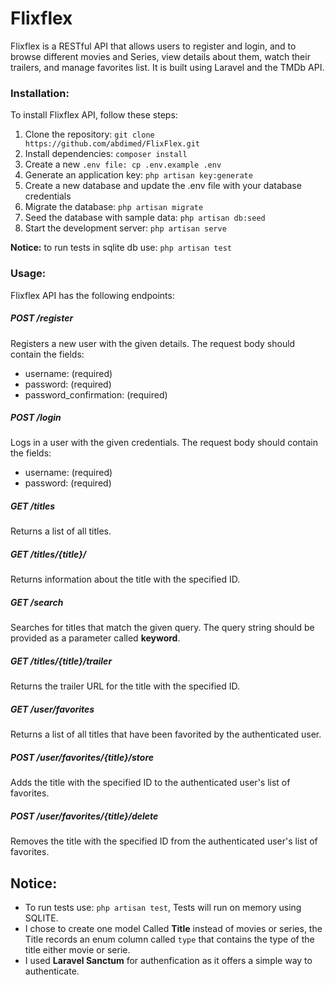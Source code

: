 # Flixflex
Flixflex is a RESTful API that allows users to register and login, and to browse different movies and Series, view details about them, watch their trailers, and manage favorites list. It is built using Laravel and the TMDb API.

### Installation:
To install Flixflex API, follow these steps:

1. Clone the repository: ``git clone https://github.com/abdimed/FlixFlex.git``
2. Install dependencies: ``composer install``
3. Create a new ``.env file: cp .env.example .env``
4. Generate an application key: ``php artisan key:generate``
5. Create a new database and update the .env file with your database credentials
6. Migrate the database: ``php artisan migrate``
7. Seed the database with sample data: ``php artisan db:seed``
8. Start the development server: ``php artisan serve``

  **Notice:** to run tests in sqlite db use: `php artisan test`  

### Usage:
Flixflex API has the following endpoints:

#####   POST /register
Registers a new user with the given details. The request body should contain the fields:

- username: (required)
- password: (required)
- password_confirmation: (required)

##### POST /login
Logs in a user with the given credentials. The request body should contain the  fields:
- username: (required)
- password: (required)

##### GET /titles
Returns a list of all titles.

##### GET /titles/{title}/
Returns information about the title with the specified ID.

##### GET /search
Searches for titles that match the given query. The query string should be provided as a parameter called **keyword**.

##### GET /titles/{title}/trailer
Returns the trailer URL for the title with the specified ID.

##### GET /user/favorites
Returns a list of all titles that have been favorited by the authenticated user.

##### POST /user/favorites/{title}/store
Adds the title with the specified ID to the authenticated user's list of favorites.

##### POST /user/favorites/{title}/delete
Removes the title with the specified ID from the authenticated user's list of favorites.

## Notice:
- To run tests use: `php artisan test`, Tests will run on memory using SQLITE.  
- I chose to create one model Called **Title** instead of movies or series, the Title records an enum column called `type` that contains the type of the title either movie or serie.
- I used **Laravel Sanctum**  for authenfication as it offers a simple way to authenticate. 
